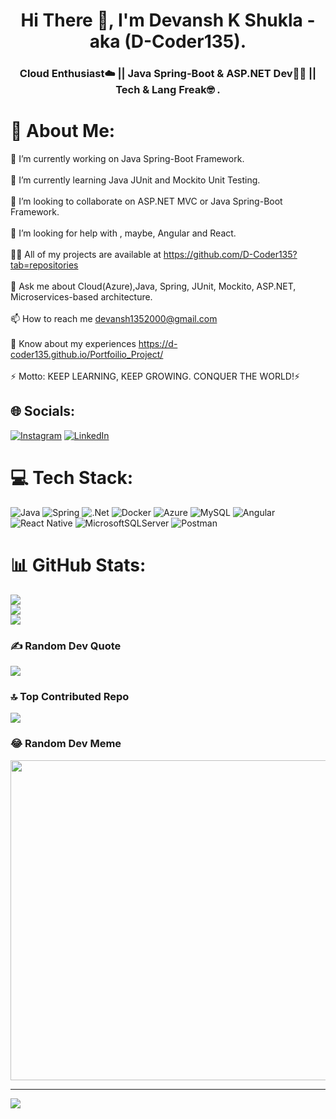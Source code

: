 <h1 align="center">Hi There 👋, I'm Devansh K Shukla - aka (D-Coder135).</h1>
<h3 align="center">Cloud Enthusiast☁️ || Java Spring-Boot & ASP.NET Dev👨‍💻 || Tech & Lang Freak🤓 .</h3>

# 💫 About Me:
🔭 I’m currently working on Java Spring-Boot Framework.<br><br>🌱 I’m currently learning Java JUnit and Mockito Unit Testing.<br><br>👯 I’m looking to collaborate on ASP.NET MVC or Java Spring-Boot Framework.<br><br>🤝 I’m looking for help with , maybe, Angular and React.<br><br>👨‍💻 All of my projects are available at https://github.com/D-Coder135?tab=repositories<br><br>💬 Ask me about Cloud(Azure),Java, Spring, JUnit, Mockito, ASP.NET, Microservices-based architecture.<br><br>📫 How to reach me devansh1352000@gmail.com<br><br>📄 Know about my experiences https://d-coder135.github.io/Portfoilio_Project/<br><br>⚡ Motto: KEEP LEARNING, KEEP GROWING. CONQUER THE WORLD!⚡


## 🌐 Socials:
[![Instagram](https://img.shields.io/badge/Instagram-%23E4405F.svg?logo=Instagram&logoColor=white)](https://instagram.com/de_coder135) [![LinkedIn](https://img.shields.io/badge/LinkedIn-%230077B5.svg?logo=linkedin&logoColor=white)](https://linkedin.com/in/https://www.linkedin.com/in/devansh-k-shukla-63392a209/) 

# 💻 Tech Stack:
![Java](https://img.shields.io/badge/java-%23ED8B00.svg?style=plastic&logo=java&logoColor=white) ![Spring](https://img.shields.io/badge/spring-%236DB33F.svg?style=plastic&logo=spring&logoColor=white) ![.Net](https://img.shields.io/badge/.NET-5C2D91?style=plastic&logo=.net&logoColor=white) ![Docker](https://img.shields.io/badge/docker-%230db7ed.svg?style=plastic&logo=docker&logoColor=white) ![Azure](https://img.shields.io/badge/azure-%230072C6.svg?style=plastic&logo=azure-devops&logoColor=white) ![MySQL](https://img.shields.io/badge/mysql-%2300f.svg?style=plastic&logo=mysql&logoColor=white) ![Angular](https://img.shields.io/badge/angular-%23DD0031.svg?style=plastic&logo=angular&logoColor=white) ![React Native](https://img.shields.io/badge/react_native-%2320232a.svg?style=plastic&logo=react&logoColor=%2361DAFB) ![MicrosoftSQLServer](https://img.shields.io/badge/Microsoft%20SQL%20Sever-CC2927?style=plastic&logo=microsoft%20sql%20server&logoColor=white) ![Postman](https://img.shields.io/badge/Postman-FF6C37?style=plastic&logo=postman&logoColor=white)
# 📊 GitHub Stats:
![](https://github-readme-stats.vercel.app/api?username=D-Coder135&theme=maroongold&hide_border=false&include_all_commits=false&count_private=true)<br/>
![](https://github-readme-streak-stats.herokuapp.com/?user=D-Coder135&theme=maroongold&hide_border=false)<br/>
![](https://github-readme-stats.vercel.app/api/top-langs/?username=D-Coder135&theme=maroongold&hide_border=false&include_all_commits=false&count_private=true&layout=compact)

### ✍️ Random Dev Quote
![](https://quotes-github-readme.vercel.app/api?type=horizontal&theme=radical)

### 🔝 Top Contributed Repo
![](https://github-contributor-stats.vercel.app/api?username=D-Coder135&limit=5&theme=radical&combine_all_yearly_contributions=true)

### 😂 Random Dev Meme
<img src="https://rm.up.railway.app/" width="512px"/>

---
[![](https://visitcount.itsvg.in/api?id=D-Coder135&icon=5&color=5)](https://visitcount.itsvg.in)

<!-- Proudly created with GPRM ( https://gprm.itsvg.in ) -->
